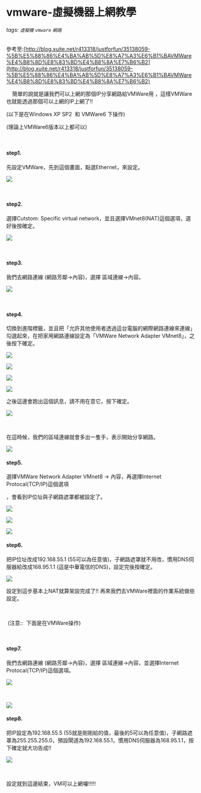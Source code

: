# vmware-虛擬機器上網教學
###### tags: `虛擬機` `vmware` `網路`
 參考至:[http://blog.xuite.net/r413318/justforfun/35138059-%5B%E5%88%86%E4%BA%AB%5D%E8%A7%A3%E6%B1%BAVMWare%E4%B8%8D%E8%83%BD%E4%B8%8A%E7%B6%B2](http://blog.xuite.net/r413318/justforfun/35138059-%5B%E5%88%86%E4%BA%AB%5D%E8%A7%A3%E6%B1%BAVMWare%E4%B8%8D%E8%83%BD%E4%B8%8A%E7%B6%B2)

    簡單的說就是讓我們可以上網的那個IP分享網路給VMWare用 ，這樣VMWare也就能透過那個可以上網的IP上網了!!

(以下是在Windows XP SP2  和 VMWare6 下操作)

(理論上VMWare6版本以上都可以)

 

#### step1.

先設定VMWare，先到這個畫面，點選Ethernet，來設定。

![](https://lh3.googleusercontent.com/qH3XMtQvAiHbCtYgT9BEZGk31gjXZc9yxcU2Aog2UUn5RRLaZbDQqqgwaZzzPQbnRvyPx2u0PU4G9q1b16X4AD-zCUTJoZrue0CMN1HdQSSSbKaHw7q4BxRUi_NUFKz36ayoARj_)



 

#### step2.

選擇Cutstom: Specific virtual network，並且選擇VMnet8(NAT)這個選項，選好後按確定。

![](https://lh6.googleusercontent.com/gCwRzHe2vB0YkIdUBhFx3qaHqNVDC7rzzYPz67el6PPimiNOwv0Z5sOnMXGo6zwRohvbkMavzXHDhZAIQTyFlOiVXjkv0rS6EA59m7zXwuKyQIaokXPT0_qdxLjVss1uqE81-_yc)

 

#### step3.

我們去網路連線 (網路芳鄰->內容)，選擇 區域連線->內容。

![](https://lh3.googleusercontent.com/wk7uUI70HIleAiC2HxliD-g7T8CkU0jtkwP6NFSGRfT1iU4HsYRL5qy2vpophvkcg3e8V7zP8muBsTJLNkA73eBF42qo3Ts4MH8MyfEnA9ZLZBYh_9ZEjN3AXWzeFNC0ZiyhzfqF)



 

#### step4.

切換到進階標籤，並且把「允許其他使用者透過這台電腦的網際網路連線來連線」勾選起來，在把家用網路連線設定為「VMWare Network Adapter VMnet8」，之後按下確定。

![](https://lh4.googleusercontent.com/GFKOQopbxtVRy5iKlqxcLAGFaQ_gFk0MnbI_1MmooXoX0jo6qBUgJ4MlFnGivqTwr5C6eFVBEYDZBflUfgReK2N2BSOCWTNBfIxpUTR1e6ejOIROhk5MY3NqO6gvKTv2RaOJivCx)



![](https://lh5.googleusercontent.com/tL8jx0fCsrgI09VuzeRrXOQqokyIrSM8b8nMbyLi-H00uRux7VEMvwKlqSUOtdBfzvg45refcVpxjqh7pgVBpj7IkSffCqs9yWrghbG8b_QsUMUgZMzaM925hNlQfxJrA3dU3R5A)



![](https://lh5.googleusercontent.com/8WAd6jZfUKva3BMS1fd5O8gus2bH5dXXiNUBo5WoDZTJbwZ-zlGtQlWdf03EO7MmF7Ov0KRlFMNu3EkEoazSnGQ5-v4YAXfBS-ssvJrjwaINHNL4I4vaJjeIzvx-FTZy1NWYAsm8)

![](https://lh6.googleusercontent.com/RZpzb2DtL6NHc5w8_WZwphKhQL_jk9sgpohHtbXbNjgzuRgOEdGBiXDhmcYu8evtUjFfcBlojteslry66_s9G650fmhiOsmBj7A35J__DhZMkAWuFY6unk5mf5eOQe28ft-8nJI6)

之後這邊會跑出這個訊息，請不用在意它，按下確定。

![](https://lh3.googleusercontent.com/sPWnPcOgkO0glJ6-x9U7CIZ4LID7bIzkcbvsuAXhTQZAMtbe7MAjP4jNwjO2wA3mNaBBUpkrc3HxQlUJzOHfIlNFOT4JS5T5TBZvY83V46XVqgIseomu3pe7VaKppYiLxBuxzkUK)



 

在這時候，我們的區域連線就會多出一隻手，表示開始分享網路。

![](https://lh6.googleusercontent.com/qhvf_BiyCjjAswjkl1kuh92QwPqxRrBnrcQi0ckhWuJGQpYRnLk_QaI6T3cBMKXk_S1qy6lIG3TJ5btBG7m7LhO-GS-XAbWXtvojSx8gM79yI6PB0GM-tK7DsHtYdkZ_K9yf6uZA)



#### step5.

選擇VMWare Network Adapter VMnet8 -> 內容，再選擇Internet Protocal(TCP/IP)這個選項

，會看到IP位址與子網路遮罩都被設定了。

![](https://lh6.googleusercontent.com/ayU3Qd9gPNagTHc6vr-jUU0f-k_4fmaQE39Xfw9n8jqAvXmnQ7rrNoaFJnl5D0g0QsZ7nRlqfQhbbfnOnvQzBPJs_-W5b-ngT4mDe20HsAWB9dXWSMcAEGFcVrW-IU-cyq4ZYs0J)



![](https://lh4.googleusercontent.com/_5dmGMNXZU0n0XvYFoHGrlnpe5SZsYvPkOZvZ2WbxVnywXO-_--HXuu5BGpMsQ3tUDRfg8nxNppeOhAn13V7wXijc8WpDkxcm-sSpLPQxgYJ51WAiCklizKuuTVJwHpTemi7vzmg)



![](https://lh5.googleusercontent.com/cQ4p123JaX3eUbnjqLH_iSkmaUfi8vzTJqpfG_2RUQK9oH2-UKfwguxQvyd4RyjrsgrqWDxvibP9ZieRJJ4aXCtDAyF6KhRPAvi7sHIt545TphUrOe6gWqP7VpSxVuQGB9KlhQag)

#### step6.

把IP位址改成192.168.55.1 (55可以為任意值)，子網路遮罩就不用改，慣用DNS伺服器給改成168.95.1.1 (這是中華電信的DNS)，設定完後按確定。

![](https://lh3.googleusercontent.com/fvOqev42VRmxlZh-3Gjv_mvQBfNnyXgrPyCJHbhFfa4u8mmSTSKs5ifuxXQo7uY7cTb-jeNuQaRjkF1MjgLRpDo23ZeNg5zmqYLbrE3KTragBpz7syoxkoP4j_FD8OHxkVt2obx2)



設定到這步基本上NAT就算架設完成了!! 再來我們去VMWare裡面的作業系統做些設定。

 

 (注意::  下面是在VMWare操作)

 

#### step7\.

我們去網路連線 (網路芳鄰->內容)，選擇 區域連線->內容，並選擇Internet Protocal(TCP/IP)這個選項。

![](https://lh6.googleusercontent.com/xQ1WTzRl4CwawpKLTt3-ojvthi6JFixSqY5w3L0D9TkyXIJbOfvtjERHZfoMlgFXW0l7LS4EdU93fu1NBsVe9fK0ahhbKVluL-8ygpUyCdm4xq7b389W-UwqNISPk8iw_GSvIDi3)

 

![](https://lh3.googleusercontent.com/gLoAU8WjcwfCtn5i3J6wls5cY657w4_FC6xqkQAGPR7p_RDIkadf7RadjsDmEFuSydp8cbpH0B47cO4Wjdla3Idg2ZfLOHLxb4yVfGT9rigHykGwbB4Ca-hrnHqzaRL-hA4T30oa)

#### step8\.

把IP設定為192.168.55.5 (55就是剛剛給的值，最後的5可以為任意值)，子網路遮罩為255.255.255.0，預設閘道為192.168.55.1，慣用DNS伺服器為168.95.1.1，按下確定就大功告成!!

![](https://lh3.googleusercontent.com/L8qaXQjGhzV6_PZASRJraFKpsCh6Ow0UmFjv4alHFMPeyl0N1myyDUBU-6VnZAe9OucgAM74nz9Yk-oXdZqVVzJyz7wcAgg0L4YJAcx6QfDSmllIr6WFXhlHCwhsgLx_xufynfPY)

 

設定就到這邊結束，VM可以上網囉!!!!!